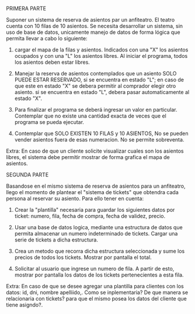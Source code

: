 PRIMERA PARTE

Suponer un sistema de reserva de asientos par un anfiteatro. El teatro cuenta
con 10 filas de 10 asientos. Se necesita desarrollar un sistema, sin uso de base de datos,
unicamente manejo de datos de forma lógica que permita llevar a cabo lo siguiente:

1. cargar el mapa de la filas y asientos. Indicados con una "X" los asientos ocupados
y con una "L" los asientos libres. Al iniciar el programa, todos los asientos deben estar libres.

2. Manejar la reserva de asientos contemplados que un asiento SOLO PUEDE ESTAR RESERVADO, si se encuentra en estado "L"; en caso de que este en estado "X"
se debera permitir al comprador elegir otro asiento.
si se encuentra en estado "L", debera pasar automaticamente al estado "X".

3. Para finalizar el programa se deberá ingresar un valor en particular. Contemplar que no existe una cantidad exacta de veces que el programa se pueda ejecutar.

4. Contemplar que SOLO EXISTEN 10 FILAS y 10 ASIENTOS, No se pueden vender asientos fuera de esas numeracion. No se permite sobreventa.

Extra: En caso de que un cliente solicite visualizar cuales son los asientos libres, el sistema debe permitir mostrar de forma grafica el mapa de asientos.


SEGUNDA PARTE

Basandose en el mismo sistema de reserva de asientos para un anfiteatro, llego el momento de plantear el "sistema de tickets"
que obtendra cada persona al reservar su asiento. Para ello tener en cuenta:

1. Crear la "plantilla" necesaria para guardar los siguientes datos  por ticket: numero, fila, fecha de compra, fecha de validez, precio.

2. Usar una base de datos logica, mediante una estructura de datos que permita almacenar un numero indeterminado de tickets. Cargar una serie de tickets a dicha estructura.

3. Crea un metodo que recorra dicha estructura seleccionada y sume los precios de todos los tickets. Mostrar por pantalla 
el total.

4. Solicitar al usuario que ingrese un numero de fila. A partir de esto, mostrar por pantalla los datos de los tickets
pertenecientes a esta fila.

Extra: En caso de que se desee agregar una plantilla para clientes con los datos: id, dni, nombre apelliido,.
Como se inplementaria? De que manera se relacionaria con tickets? para que el mismo posea los datos del cliente
que tiene asigndo?.
